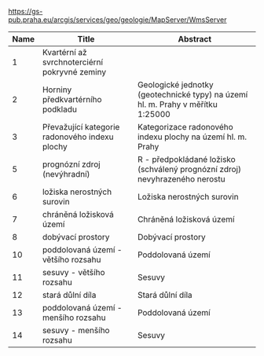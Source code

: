 https://gs-pub.praha.eu/arcgis/services/geo/geologie/MapServer/WmsServer

|Name|Title|Abstract|
|--|--|--|
|1|Kvartérní až svrchnoterciérní pokryvné zeminy||
|2|Horniny předkvartérního podkladu|Geologické jednotky (geotechnické typy) na území hl. m. Prahy v měřítku 1:25000|
|3|Převažující kategorie radonového indexu plochy|Kategorizace radonového indexu plochy na území hl. m. Prahy|
|5|prognózní zdroj (nevýhradní)|R - předpokládané ložisko (schválený prognózní zdroj) nevyhrazeného nerostu|
|6|ložiska nerostných surovin|Ložiska nerostných surovin|
|7|chráněná ložisková území|Chráněná ložisková území|
|8|dobývací prostory|Dobývací prostory|
|10|poddolovaná území - většího rozsahu|Poddolovaná území|
|11|sesuvy - většího rozsahu|Sesuvy|
|12|stará důlní díla|Stará důlní díla|
|13|poddolovaná území - menšího rozsahu|Poddolovaná území|
|14|sesuvy - menšího rozsahu|Sesuvy|
